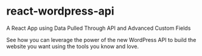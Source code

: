 # react-wordpress-api
A React App using Data Pulled Through API and Advanced Custom Fields

See how you can leverage the power of the new WordPress API to build the website you want using the tools you know and love.

